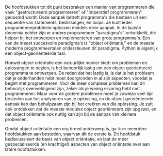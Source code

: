 De hoofdstukken tot dit punt bespraken een manier van programmeren die
vaak "gestructureerd programmeren" of "imperatief programmeren" genoemd
wordt. Deze aanpak betreft programma's die bestaan uit een sequentie van
statements, beslissingen, en loops. Je kunt ieder programmeerprobleem
oplossen middels deze aanpak. In de laatste decennia echter zijn er
andere programmeer "paradigma's" ontwikkeld, die helpen bij het
ontwerpen en implementeren van grote programma's. Een van de meest
succesvolle paradigma's is "object oriëntatie," en de meeste moderne
programmeertalen ondersteunen dit paradigma. Python is eigenlijk een
object-georiënteerde taal.

Hoewel object oriëntatie een natuurlijke manier biedt om problemen en
oplossingen te bezien, is het behoorlijk lastig om een object
georiënteerd programma te ontwerpen. De reden dat het lastig is, is dat
je het probleem dat je onderhanden hebt moet doorgronden in al zijn
aspecten, voordat je begint met programmeren. Voor de meer complexe
problemen kan dit behoorlijk overweldigend zijn, zeker als je weinig
ervaring hebt met programmeren. Maar voor de grotere problemen moet je
zowiezo veel tijd besteden aan het analyseren van je oplossing, en de
object georiënteerde aanpak kan dan behulpzaam zijn bij het creëren van
die oplossing. Je zult ook ontdekken dat de meeste modules object
georiënteerd zijn opgezet, en dat object oriëntatie ook nuttig kan zijn
bij de aanpak van kleinere problemen.

Omdat object oriëntatie een erg breed onderwerp is, ga ik er meerdere
hoofdstukken aan besteden, waarvan dit de eerste is. Dit hoofdstuk
bediscussieert de basis van object oriëntatie, en laat de meer
gespecialiseerde (en krachtige!) aspecten van object oriëntatie over aan
latere hoofdstukken.
